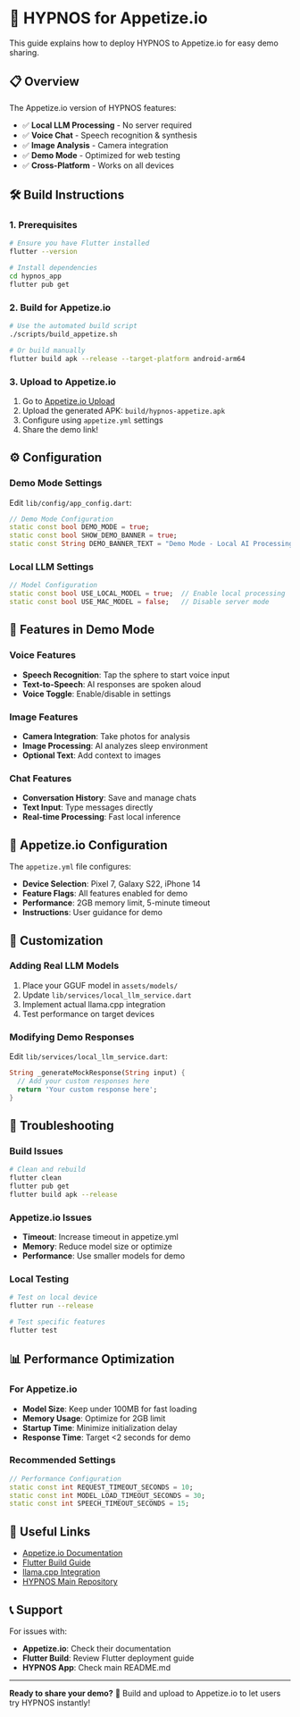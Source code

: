 # 🚀 HYPNOS for Appetize.io

This guide explains how to deploy HYPNOS to Appetize.io for easy demo sharing.

## 📋 Overview

The Appetize.io version of HYPNOS features:
- ✅ **Local LLM Processing** - No server required
- ✅ **Voice Chat** - Speech recognition & synthesis
- ✅ **Image Analysis** - Camera integration
- ✅ **Demo Mode** - Optimized for web testing
- ✅ **Cross-Platform** - Works on all devices

## 🛠️ Build Instructions

### 1. Prerequisites
```bash
# Ensure you have Flutter installed
flutter --version

# Install dependencies
cd hypnos_app
flutter pub get
```

### 2. Build for Appetize.io
```bash
# Use the automated build script
./scripts/build_appetize.sh

# Or build manually
flutter build apk --release --target-platform android-arm64
```

### 3. Upload to Appetize.io
1. Go to [Appetize.io Upload](https://appetize.io/upload)
2. Upload the generated APK: `build/hypnos-appetize.apk`
3. Configure using `appetize.yml` settings
4. Share the demo link!

## ⚙️ Configuration

### Demo Mode Settings
Edit `lib/config/app_config.dart`:
```dart
// Demo Mode Configuration
static const bool DEMO_MODE = true;
static const bool SHOW_DEMO_BANNER = true;
static const String DEMO_BANNER_TEXT = "Demo Mode - Local AI Processing";
```

### Local LLM Settings
```dart
// Model Configuration
static const bool USE_LOCAL_MODEL = true;  // Enable local processing
static const bool USE_MAC_MODEL = false;   // Disable server mode
```

## 🎯 Features in Demo Mode

### Voice Features
- **Speech Recognition**: Tap the sphere to start voice input
- **Text-to-Speech**: AI responses are spoken aloud
- **Voice Toggle**: Enable/disable in settings

### Image Features
- **Camera Integration**: Take photos for analysis
- **Image Processing**: AI analyzes sleep environment
- **Optional Text**: Add context to images

### Chat Features
- **Conversation History**: Save and manage chats
- **Text Input**: Type messages directly
- **Real-time Processing**: Fast local inference

## 📱 Appetize.io Configuration

The `appetize.yml` file configures:
- **Device Selection**: Pixel 7, Galaxy S22, iPhone 14
- **Feature Flags**: All features enabled for demo
- **Performance**: 2GB memory limit, 5-minute timeout
- **Instructions**: User guidance for demo

## 🔧 Customization

### Adding Real LLM Models
1. Place your GGUF model in `assets/models/`
2. Update `lib/services/local_llm_service.dart`
3. Implement actual llama.cpp integration
4. Test performance on target devices

### Modifying Demo Responses
Edit `lib/services/local_llm_service.dart`:
```dart
String _generateMockResponse(String input) {
  // Add your custom responses here
  return 'Your custom response here';
}
```

## 🚨 Troubleshooting

### Build Issues
```bash
# Clean and rebuild
flutter clean
flutter pub get
flutter build apk --release
```

### Appetize.io Issues
- **Timeout**: Increase timeout in appetize.yml
- **Memory**: Reduce model size or optimize
- **Performance**: Use smaller models for demo

### Local Testing
```bash
# Test on local device
flutter run --release

# Test specific features
flutter test
```

## 📊 Performance Optimization

### For Appetize.io
- **Model Size**: Keep under 100MB for fast loading
- **Memory Usage**: Optimize for 2GB limit
- **Startup Time**: Minimize initialization delay
- **Response Time**: Target <2 seconds for demo

### Recommended Settings
```dart
// Performance Configuration
static const int REQUEST_TIMEOUT_SECONDS = 10;
static const int MODEL_LOAD_TIMEOUT_SECONDS = 30;
static const int SPEECH_TIMEOUT_SECONDS = 15;
```

## 🔗 Useful Links

- [Appetize.io Documentation](https://docs.appetize.io/)
- [Flutter Build Guide](https://docs.flutter.dev/deployment/android)
- [llama.cpp Integration](https://github.com/ggerganov/llama.cpp)
- [HYPNOS Main Repository](../README.md)

## 📞 Support

For issues with:
- **Appetize.io**: Check their documentation
- **Flutter Build**: Review Flutter deployment guide
- **HYPNOS App**: Check main README.md

---

**Ready to share your demo?** 🎉
Build and upload to Appetize.io to let users try HYPNOS instantly! 